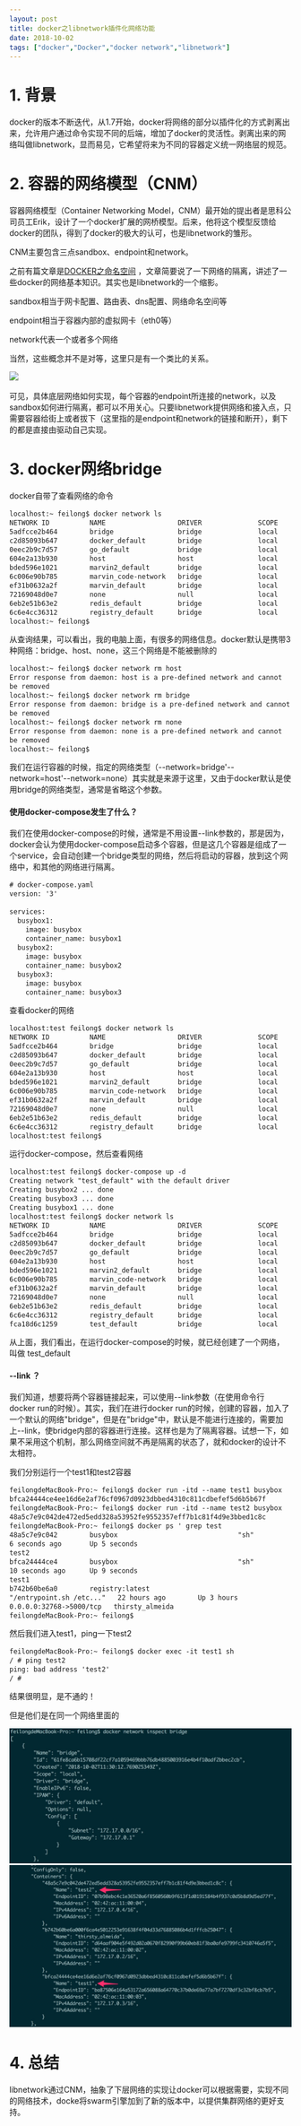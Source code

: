 ```yaml
---
layout: post
title: docker之libnetwork插件化网络功能
date: 2018-10-02
tags: ["docker","Docker","docker network","libnetwork"]
---
```


# 1. 背景

docker的版本不断迭代，从1.7开始，docker将网络的部分以插件化的方式剥离出来，允许用户通过命令实现不同的后端，增加了docker的灵活性。剥离出来的网络叫做libnetwork，显而易见，它希望将来为不同的容器定义统一网络层的规范。

# 2. 容器的网络模型（CNM）

容器网络模型（Container Networking Model，CNM）最开始的提出者是思科公司员工Erik，设计了一个docker扩展的网桥模型。后来，他将这个模型反馈给docker的团队，得到了docker的极大的认可，也是libnetwork的雏形。

CNM主要包含三点sandbox、endpoint和network。

之前有篇文章是[DOCKER之命名空间](http://feilong.tech/2018/09/10/docker-namespace/) ，文章简要说了一下网络的隔离，讲述了一些docker的网络基本知识。其实也是libnetwork的一个缩影。

sandbox相当于网卡配置、路由表、dns配置、网络命名空间等

endpoint相当于容器内部的虚拟网卡（eth0等）

network代表一个或者多个网络

当然，这些概念并不是对等，这里只是有一个类比的关系。

![](mp55072270_1453099798138_1_th.jpeg)

可见，具体底层网络如何实现，每个容器的endpoint所连接的network，以及sandbox如何进行隔离，都可以不用关心。只要libnetwork提供网络和接入点，只需要容器给街上或者拔下（这里指的是endpoint和network的链接和断开），剩下的都是直接由驱动自己实现。

# 3. docker网络bridge

docker自带了查看网络的命令

    localhost:~ feilong$ docker network ls
    NETWORK ID          NAME                  DRIVER              SCOPE
    5adfcce2b464        bridge                bridge              local
    c2d85093b647        docker_default        bridge              local
    0eec2b9c7d57        go_default            bridge              local
    604e2a13b930        host                  host                local
    bded596e1021        marvin2_default       bridge              local
    6c006e90b785        marvin_code-network   bridge              local
    ef31b0632a2f        marvin_default        bridge              local
    72169048d0e7        none                  null                local
    6eb2e51b63e2        redis_default         bridge              local
    6c6e4cc36312        registry_default      bridge              local
    localhost:~ feilong$

从查询结果，可以看出，我的电脑上面，有很多的网络信息。docker默认是携带3种网络：bridge、host、none，这三个网络是不能被删除的

    localhost:~ feilong$ docker network rm host
    Error response from daemon: host is a pre-defined network and cannot be removed
    localhost:~ feilong$ docker network rm bridge
    Error response from daemon: bridge is a pre-defined network and cannot be removed
    localhost:~ feilong$ docker network rm none
    Error response from daemon: none is a pre-defined network and cannot be removed
    localhost:~ feilong$

我们在运行容器的时候，指定的网络类型（--network=bridge'--network=host'--network=none）其实就是来源于这里，又由于docker默认是使用bridge的网络类型，通常是省略这个参数。

#### 使用docker-compose发生了什么？

我们在使用docker-compose的时候，通常是不用设置--link参数的，那是因为，docker会认为使用docker-compose启动多个容器，但是这几个容器是组成了一个service，会自动创建一个bridge类型的网络，然后将启动的容器，放到这个网络中，和其他的网络进行隔离。

    # docker-compose.yaml
    version: '3'

    services: 
      busybox1:
        image: busybox
        container_name: busybox1
      busybox2:
        image: busybox
        container_name: busybox2
      busybox3:
        image: busybox
        container_name: busybox3

查看docker的网络

    localhost:test feilong$ docker network ls
    NETWORK ID          NAME                  DRIVER              SCOPE
    5adfcce2b464        bridge                bridge              local
    c2d85093b647        docker_default        bridge              local
    0eec2b9c7d57        go_default            bridge              local
    604e2a13b930        host                  host                local
    bded596e1021        marvin2_default       bridge              local
    6c006e90b785        marvin_code-network   bridge              local
    ef31b0632a2f        marvin_default        bridge              local
    72169048d0e7        none                  null                local
    6eb2e51b63e2        redis_default         bridge              local
    6c6e4cc36312        registry_default      bridge              local
    localhost:test feilong$

运行docker-compose，然后查看网络

    localhost:test feilong$ docker-compose up -d
    Creating network "test_default" with the default driver
    Creating busybox2 ... done
    Creating busybox3 ... done
    Creating busybox1 ... done
    localhost:test feilong$ docker network ls
    NETWORK ID          NAME                  DRIVER              SCOPE
    5adfcce2b464        bridge                bridge              local
    c2d85093b647        docker_default        bridge              local
    0eec2b9c7d57        go_default            bridge              local
    604e2a13b930        host                  host                local
    bded596e1021        marvin2_default       bridge              local
    6c006e90b785        marvin_code-network   bridge              local
    ef31b0632a2f        marvin_default        bridge              local
    72169048d0e7        none                  null                local
    6eb2e51b63e2        redis_default         bridge              local
    6c6e4cc36312        registry_default      bridge              local
    fca18d6c1259        test_default          bridge              local

从上面，我们看出，在运行docker-compose的时候，就已经创建了一个网络，叫做 test_default

#### --link ？

我们知道，想要将两个容器链接起来，可以使用--link参数（在使用命令行 docker run的时候）。其实，我们在进行docker run的时候，创建的容器，加入了一个默认的网络"bridge"，但是在"bridge"中，默认是不能进行连接的，需要加上--link，使bridge内部的容器进行连接。这样也是为了隔离容器。试想一下，如果不采用这个机制，那么网络空间就不再是隔离的状态了，就和docker的设计不太相符。

我们分别运行一个test1和test2容器

    feilongdeMacBook-Pro:~ feilong$ docker run -itd --name test1 busybox
    bfca24444ce4ee16d6e2af76cf0967d0923dbbed4310c811cdbefef5d6b5b67f
    feilongdeMacBook-Pro:~ feilong$ docker run -itd --name test2 busybox
    48a5c7e9c042de472ed5edd328a53952fe9552357eff7b1c81f4d9e3bbed1c8c
    feilongdeMacBook-Pro:~ feilong$ docker ps ' grep test
    48a5c7e9c042        busybox                              "sh"                     6 seconds ago       Up 5 seconds                                  test2
    bfca24444ce4        busybox                              "sh"                     10 seconds ago      Up 9 seconds                                  test1
    b742b60be6a0        registry:latest                      "/entrypoint.sh /etc..."   22 hours ago        Up 3 hours          0.0.0.0:32768->5000/tcp   thirsty_almeida
    feilongdeMacBook-Pro:~ feilong$

然后我们进入test1，ping一下test2

    feilongdeMacBook-Pro:~ feilong$ docker exec -it test1 sh
    / # ping test2
    ping: bad address 'test2'
    / #

结果很明显，是不通的！

但是他们是在同一个网络里面的

![](1__bash.jpg)
![](2__bash.jpg)

# 4. 总结

libnetwork通过CNM，抽象了下层网络的实现让docker可以根据需要，实现不同的网络技术，docke将swarm引擎加到了新的版本中，以提供集群网络的更好支持。